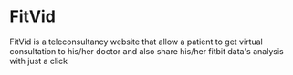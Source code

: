 # FitVid
FitVid is a teleconsultancy website that allow a patient to get virtual consultation to his/her doctor and also share his/her fitbit data's analysis with just a click
